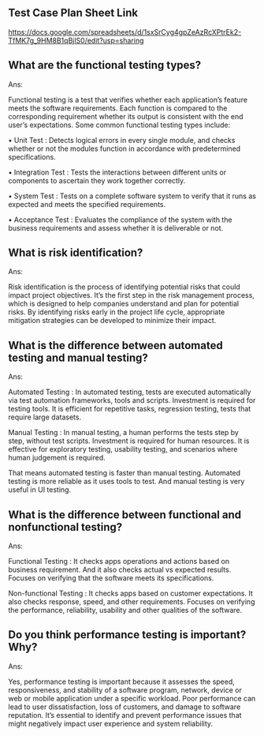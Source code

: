 ## Test Case Plan Sheet Link
https://docs.google.com/spreadsheets/d/1sxSrCyg4gpZeAzRcXPtrEk2-TfMK7g_9HM8B1qBjlS0/edit?usp=sharing

## What are the functional testing types?
Ans:

Functional testing is a test that verifies whether each application’s feature  meets the software requirements. Each function is compared to the corresponding requirement whether its output is consistent with the end user’s expectations.
Some common functional testing types include:

•	Unit Test : Detects logical errors in every single module, and checks whether or not the modules function in accordance with predetermined specifications.

•	Integration Test : Tests the interactions between different units or components to ascertain they work together correctly.

•	System Test : Tests on a complete software system to verify that it runs as expected and meets the specified requirements.

•	Acceptance Test : Evaluates the compliance of the system with the business requirements and assess whether it is deliverable or not.

## What is risk identification?
Ans:

Risk identification is the process of identifying potential risks that could impact  project objectives. It’s the first step in the risk management process, which is designed to help companies understand and plan for potential risks. By identifying risks early in the project life cycle, appropriate mitigation strategies can be developed to minimize their impact.

## What is the difference between automated testing and manual testing?
Ans:

Automated Testing : In automated testing, tests are executed automatically via test automation frameworks, tools and scripts. Investment is required for testing tools. It is efficient for repetitive  tasks, regression testing, tests that require large datasets.

Manual Testing : In manual testing, a human performs the tests step by step, without test scripts. Investment is required for human resources. It is effective for exploratory testing, usability testing, and scenarios where human judgement is required.

That means automated testing is faster than manual testing. Automated testing is more reliable as it uses tools to test. And manual testing is very useful in UI testing.

## What is the difference between functional and nonfunctional testing?
Ans:

Functional Testing : It checks apps operations and actions based on business requirement. And it also checks actual vs expected results. Focuses on verifying that the software meets its specifications.

Non-functional Testing : It checks apps based on customer expectations. It also checks response, speed, and other requirements. Focuses on verifying the performance, reliability, usability and other qualities of the software.

## Do you think performance testing is important? Why?
Ans:

Yes, performance testing is important because it assesses the speed, responsiveness, and stability of a software program, network, device or web or mobile application under a specific workload. Poor performance can lead to user dissatisfaction, loss of customers, and damage to software reputation. It’s essential to identify and prevent performance issues that might negatively impact user experience and system reliability.

